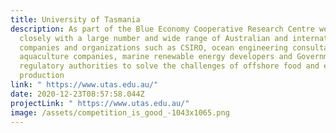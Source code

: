 ```yaml
---
title: University of Tasmania
description: As part of the Blue Economy Cooperative Research Centre we work
  closely with a large number and wide range of Australian and international
  companies and organizations such as CSIRO, ocean engineering consultancies,
  aquaculture companies, marine renewable energy developers and Government
  regulatory authorities to solve the challenges of offshore food and energy
  production
link: " https://www.utas.edu.au/"
date: 2020-12-23T08:57:58.044Z
projectLink: " https://www.utas.edu.au/"
image: /assets/competition_is_good_-1043x1065.png
---
```


